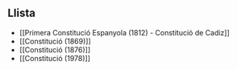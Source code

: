 
## Llista

- [[Primera Constitució Espanyola (1812) - Constitució de Cadiz]]
- [[Constitució (1869)]]
- [[Constitució (1876)]]
- [[Constitució (1978)]]